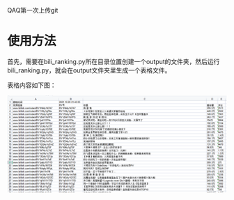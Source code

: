 QAQ第一次上传git 

# 使用方法

首先，需要在bili_ranking.py所在目录位置创建一个output的文件夹，然后运行bili_ranking.py，就会在output文件夹里生成一个表格文件。

表格内容如下图：

![image-20211026225815063](readme.assets/image-20211026225815063.png)

